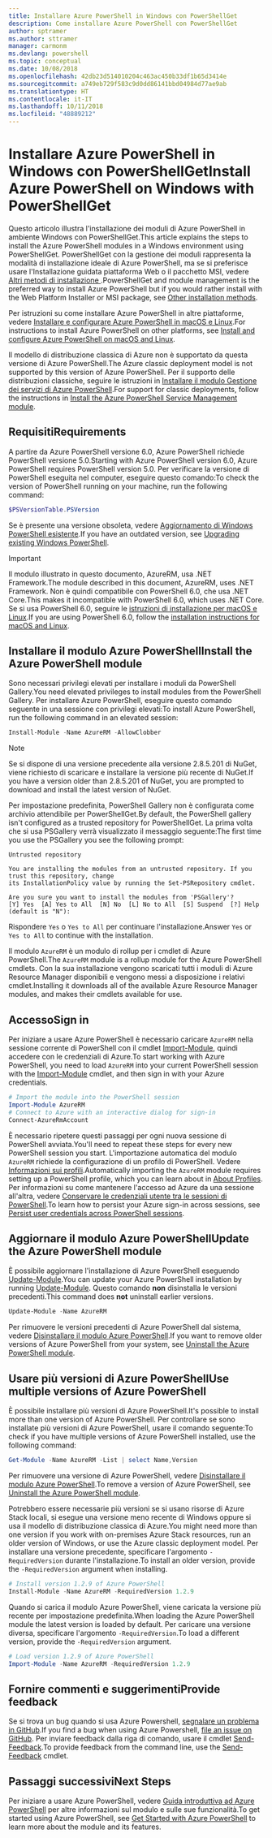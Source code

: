 ```yaml
---
title: Installare Azure PowerShell in Windows con PowerShellGet
description: Come installare Azure PowerShell con PowerShellGet
author: sptramer
ms.author: sttramer
manager: carmonm
ms.devlang: powershell
ms.topic: conceptual
ms.date: 10/08/2018
ms.openlocfilehash: 42db23d514010204c463ac450b33df1b65d3414e
ms.sourcegitcommit: a749eb729f583c9d0dd86141bbd04984d77ae9ab
ms.translationtype: HT
ms.contentlocale: it-IT
ms.lasthandoff: 10/11/2018
ms.locfileid: "48889212"
---
```

# <a name="install-azure-powershell-on-windows-with-powershellget"></a><span data-ttu-id="f9995-103">Installare Azure PowerShell in Windows con PowerShellGet</span><span class="sxs-lookup"><span data-stu-id="f9995-103">Install Azure PowerShell on Windows with PowerShellGet</span></span>

<span data-ttu-id="f9995-104">Questo articolo illustra l'installazione dei moduli di Azure PowerShell in ambiente Windows con PowerShellGet.</span><span class="sxs-lookup"><span data-stu-id="f9995-104">This article explains the steps to install the Azure PowerShell modules in a Windows environment using PowerShellGet.</span></span> <span data-ttu-id="f9995-105">PowerShellGet con la gestione dei moduli rappresenta la modalità di installazione ideale di Azure PowerShell, ma se si preferisce usare l'Installazione guidata piattaforma Web o il pacchetto MSI, vedere [Altri metodi di installazione ](other-install.md).</span><span class="sxs-lookup"><span data-stu-id="f9995-105">PowerShellGet and module management is the preferred way to install Azure PowerShell but if you would rather install with the Web Platform Installer or MSI package, see [Other installation methods](other-install.md).</span></span>

<span data-ttu-id="f9995-106">Per istruzioni su come installare Azure PowerShell in altre piattaforme, vedere [Installare e configurare Azure PowerShell in macOS e Linux](install-azurermps-maclinux.md).</span><span class="sxs-lookup"><span data-stu-id="f9995-106">For instructions to install Azure PowerShell on other platforms, see [Install and configure Azure PowerShell on macOS and Linux](install-azurermps-maclinux.md).</span></span>

<span data-ttu-id="f9995-107">Il modello di distribuzione classica di Azure non è supportato da questa versione di Azure PowerShell.</span><span class="sxs-lookup"><span data-stu-id="f9995-107">The Azure classic deployment model is not supported by this version of Azure PowerShell.</span></span> <span data-ttu-id="f9995-108">Per il supporto delle distribuzioni classiche, seguire le istruzioni in [Installare il modulo Gestione dei servizi di Azure PowerShell](/powershell/azure/servicemanagement/install-azure-ps).</span><span class="sxs-lookup"><span data-stu-id="f9995-108">For support for classic deployments, follow the instructions in [Install the Azure PowerShell Service Management module](/powershell/azure/servicemanagement/install-azure-ps).</span></span>

## <a name="requirements"></a><span data-ttu-id="f9995-109">Requisiti</span><span class="sxs-lookup"><span data-stu-id="f9995-109">Requirements</span></span>

<span data-ttu-id="f9995-110">A partire da Azure PowerShell versione 6.0, Azure PowerShell richiede PowerShell versione 5.0.</span><span class="sxs-lookup"><span data-stu-id="f9995-110">Starting with Azure PowerShell version 6.0, Azure PowerShell requires PowerShell version 5.0.</span></span> <span data-ttu-id="f9995-111">Per verificare la versione di PowerShell eseguita nel computer, eseguire questo comando:</span><span class="sxs-lookup"><span data-stu-id="f9995-111">To check the version of PowerShell running on your machine, run the following command:</span></span>

```powershell
$PSVersionTable.PSVersion
```

<span data-ttu-id="f9995-112">Se è presente una versione obsoleta, vedere [Aggiornamento di Windows PowerShell esistente](/powershell/scripting/setup/installing-windows-powershell?view=powershell-6#upgrading-existing-windows-powershell).</span><span class="sxs-lookup"><span data-stu-id="f9995-112">If you have an outdated version, see [Upgrading existing Windows PowerShell](/powershell/scripting/setup/installing-windows-powershell?view=powershell-6#upgrading-existing-windows-powershell).</span></span>

> [!IMPORTANT]
> <span data-ttu-id="f9995-113">Il modulo illustrato in questo documento, AzureRM, usa .NET Framework.</span><span class="sxs-lookup"><span data-stu-id="f9995-113">The module described in this document, AzureRM, uses .NET Framework.</span></span> <span data-ttu-id="f9995-114">Non è quindi compatibile con PowerShell 6.0, che usa .NET Core.</span><span class="sxs-lookup"><span data-stu-id="f9995-114">This makes it incompatible with PowerShell 6.0, which uses .NET Core.</span></span> <span data-ttu-id="f9995-115">Se si usa PowerShell 6.0, seguire le [istruzioni di installazione per macOS e Linux](install-azurermps-maclinux.md).</span><span class="sxs-lookup"><span data-stu-id="f9995-115">If you are using PowerShell 6.0, follow the [installation instructions for macOS and Linux](install-azurermps-maclinux.md).</span></span>

## <a name="install-the-azure-powershell-module"></a><span data-ttu-id="f9995-116">Installare il modulo Azure PowerShell</span><span class="sxs-lookup"><span data-stu-id="f9995-116">Install the Azure PowerShell module</span></span>

<span data-ttu-id="f9995-117">Sono necessari privilegi elevati per installare i moduli da PowerShell Gallery.</span><span class="sxs-lookup"><span data-stu-id="f9995-117">You need elevated privileges to install modules from the PowerShell Gallery.</span></span> <span data-ttu-id="f9995-118">Per installare Azure PowerShell, eseguire questo comando seguente in una sessione con privilegi elevati:</span><span class="sxs-lookup"><span data-stu-id="f9995-118">To install Azure PowerShell, run the following command in an elevated session:</span></span>

```powershell
Install-Module -Name AzureRM -AllowClobber
```

> [!NOTE]
> <span data-ttu-id="f9995-119">Se si dispone di una versione precedente alla versione 2.8.5.201 di NuGet, viene richiesto di scaricare e installare la versione più recente di NuGet.</span><span class="sxs-lookup"><span data-stu-id="f9995-119">If you have a version older than 2.8.5.201 of NuGet, you are prompted to download and install the latest version of NuGet.</span></span>

<span data-ttu-id="f9995-120">Per impostazione predefinita, PowerShell Gallery non è configurata come archivio attendibile per PowerShellGet.</span><span class="sxs-lookup"><span data-stu-id="f9995-120">By default, the PowerShell gallery isn't configured as a trusted repository for PowerShellGet.</span></span> <span data-ttu-id="f9995-121">La prima volta che si usa PSGallery verrà visualizzato il messaggio seguente:</span><span class="sxs-lookup"><span data-stu-id="f9995-121">The first time you use the PSGallery you see the following prompt:</span></span>

```output
Untrusted repository

You are installing the modules from an untrusted repository. If you trust this repository, change
its InstallationPolicy value by running the Set-PSRepository cmdlet.

Are you sure you want to install the modules from 'PSGallery'?
[Y] Yes  [A] Yes to All  [N] No  [L] No to All  [S] Suspend  [?] Help (default is "N"):
```

<span data-ttu-id="f9995-122">Rispondere `Yes` o `Yes to All` per continuare l'installazione.</span><span class="sxs-lookup"><span data-stu-id="f9995-122">Answer `Yes` or `Yes to All` to continue with the installation.</span></span>

<span data-ttu-id="f9995-123">Il modulo `AzureRM` è un modulo di rollup per i cmdlet di Azure PowerShell.</span><span class="sxs-lookup"><span data-stu-id="f9995-123">The `AzureRM` module is a rollup module for the Azure PowerShell cmdlets.</span></span> <span data-ttu-id="f9995-124">Con la sua installazione vengono scaricati tutti i moduli di Azure Resource Manager disponibili e vengono messi a disposizione i relativi cmdlet.</span><span class="sxs-lookup"><span data-stu-id="f9995-124">Installing it downloads all of the available Azure Resource Manager modules, and makes their cmdlets available for use.</span></span>

## <a name="sign-in"></a><span data-ttu-id="f9995-125">Accesso</span><span class="sxs-lookup"><span data-stu-id="f9995-125">Sign in</span></span>

<span data-ttu-id="f9995-126">Per iniziare a usare Azure PowerShell è necessario caricare `AzureRM` nella sessione corrente di PowerShell con il cmdlet [Import-Module](/powershell/module/Microsoft.PowerShell.Core/Import-Module), quindi accedere con le credenziali di Azure.</span><span class="sxs-lookup"><span data-stu-id="f9995-126">To start working with Azure PowerShell, you need to load `AzureRM` into your current PowerShell session with the [Import-Module](/powershell/module/Microsoft.PowerShell.Core/Import-Module) cmdlet, and then sign in with your Azure credentials.</span></span>

```powershell
# Import the module into the PowerShell session
Import-Module AzureRM
# Connect to Azure with an interactive dialog for sign-in
Connect-AzureRmAccount
```

<span data-ttu-id="f9995-127">È necessario ripetere questi passaggi per ogni nuova sessione di PowerShell avviata.</span><span class="sxs-lookup"><span data-stu-id="f9995-127">You'll need to repeat these steps for every new PowerShell session you start.</span></span> <span data-ttu-id="f9995-128">L'importazione automatica del modulo `AzureRM` richiede la configurazione di un profilo di PowerShell. Vedere [Informazioni sui profili](/powershell/module/microsoft.powershell.core/about/about_profiles).</span><span class="sxs-lookup"><span data-stu-id="f9995-128">Automatically importing the `AzureRM` module requires setting up a PowerShell profile, which you can learn about in [About Profiles](/powershell/module/microsoft.powershell.core/about/about_profiles).</span></span>
<span data-ttu-id="f9995-129">Per informazioni su come mantenere l'accesso ad Azure da una sessione all'altra, vedere [Conservare le credenziali utente tra le sessioni di PowerShell](context-persistence.md).</span><span class="sxs-lookup"><span data-stu-id="f9995-129">To learn how to persist your Azure sign-in across sessions, see [Persist user credentials across PowerShell sessions](context-persistence.md).</span></span>

## <a name="update-the-azure-powershell-module"></a><span data-ttu-id="f9995-130">Aggiornare il modulo Azure PowerShell</span><span class="sxs-lookup"><span data-stu-id="f9995-130">Update the Azure PowerShell module</span></span>

<span data-ttu-id="f9995-131">È possibile aggiornare l'installazione di Azure PowerShell eseguendo [Update-Module](/powershell/module/powershellget/update-module).</span><span class="sxs-lookup"><span data-stu-id="f9995-131">You can update your Azure PowerShell installation by running [Update-Module](/powershell/module/powershellget/update-module).</span></span> <span data-ttu-id="f9995-132">Questo comando __non__ disinstalla le versioni precedenti.</span><span class="sxs-lookup"><span data-stu-id="f9995-132">This command does __not__ uninstall earlier versions.</span></span>

```powershell
Update-Module -Name AzureRM
```

<span data-ttu-id="f9995-133">Per rimuovere le versioni precedenti di Azure PowerShell dal sistema, vedere [Disinstallare il modulo Azure PowerShell](uninstall-azurerm-ps.md).</span><span class="sxs-lookup"><span data-stu-id="f9995-133">If you want to remove older versions of Azure PowerShell from your system, see [Uninstall the Azure PowerShell module](uninstall-azurerm-ps.md).</span></span>

## <a name="use-multiple-versions-of-azure-powershell"></a><span data-ttu-id="f9995-134">Usare più versioni di Azure PowerShell</span><span class="sxs-lookup"><span data-stu-id="f9995-134">Use multiple versions of Azure PowerShell</span></span>

<span data-ttu-id="f9995-135">È possibile installare più versioni di Azure PowerShell.</span><span class="sxs-lookup"><span data-stu-id="f9995-135">It's possible to install more than one version of Azure PowerShell.</span></span> <span data-ttu-id="f9995-136">Per controllare se sono installate più versioni di Azure PowerShell, usare il comando seguente:</span><span class="sxs-lookup"><span data-stu-id="f9995-136">To check if you have multiple versions of Azure PowerShell installed, use the following command:</span></span>

```powershell
Get-Module -Name AzureRM -List | select Name,Version
```

<span data-ttu-id="f9995-137">Per rimuovere una versione di Azure PowerShell, vedere [Disinstallare il modulo Azure PowerShell](uninstall-azurerm-ps.md).</span><span class="sxs-lookup"><span data-stu-id="f9995-137">To remove a version of Azure PowerShell, see [Uninstall the Azure PowerShell module](uninstall-azurerm-ps.md).</span></span>

<span data-ttu-id="f9995-138">Potrebbero essere necessarie più versioni se si usano risorse di Azure Stack locali, si esegue una versione meno recente di Windows oppure si usa il modello di distribuzione classica di Azure.</span><span class="sxs-lookup"><span data-stu-id="f9995-138">You might need more than one version if you work with on-premises Azure Stack resources, run an older version of Windows, or use the Azure classic deployment model.</span></span> <span data-ttu-id="f9995-139">Per installare una versione precedente, specificare l'argomento `-RequiredVersion` durante l'installazione.</span><span class="sxs-lookup"><span data-stu-id="f9995-139">To install an older version, provide the `-RequiredVersion` argument when installing.</span></span>

```powershell
# Install version 1.2.9 of Azure PowerShell
Install-Module -Name AzureRM -RequiredVersion 1.2.9
```

<span data-ttu-id="f9995-140">Quando si carica il modulo Azure PowerShell, viene caricata la versione più recente per impostazione predefinita.</span><span class="sxs-lookup"><span data-stu-id="f9995-140">When loading the Azure PowerShell module the latest version is loaded by default.</span></span> <span data-ttu-id="f9995-141">Per caricare una versione diversa, specificare l'argomento `-RequiredVersion`.</span><span class="sxs-lookup"><span data-stu-id="f9995-141">To load a different version, provide the `-RequiredVersion` argument.</span></span>

```powershell
# Load version 1.2.9 of Azure PowerShell
Import-Module -Name AzureRM -RequiredVersion 1.2.9
```

## <a name="provide-feedback"></a><span data-ttu-id="f9995-142">Fornire commenti e suggerimenti</span><span class="sxs-lookup"><span data-stu-id="f9995-142">Provide feedback</span></span>

<span data-ttu-id="f9995-143">Se si trova un bug quando si usa Azure Powershell, [segnalare un problema in GitHub](https://github.com/Azure/azure-powershell/issues).</span><span class="sxs-lookup"><span data-stu-id="f9995-143">If you find a bug when using Azure Powershell, [file an issue on GitHub](https://github.com/Azure/azure-powershell/issues).</span></span>
<span data-ttu-id="f9995-144">Per inviare feedback dalla riga di comando, usare il cmdlet [Send-Feedback](/powershell/module/azurerm.profile/send-feedback).</span><span class="sxs-lookup"><span data-stu-id="f9995-144">To provide feedback from the command line, use the [Send-Feedback](/powershell/module/azurerm.profile/send-feedback) cmdlet.</span></span>

## <a name="next-steps"></a><span data-ttu-id="f9995-145">Passaggi successivi</span><span class="sxs-lookup"><span data-stu-id="f9995-145">Next Steps</span></span>

<span data-ttu-id="f9995-146">Per iniziare a usare Azure PowerShell, vedere [Guida introduttiva ad Azure PowerShell](get-started-azureps.md) per altre informazioni sul modulo e sulle sue funzionalità.</span><span class="sxs-lookup"><span data-stu-id="f9995-146">To get started using Azure PowerShell, see [Get Started with Azure PowerShell](get-started-azureps.md) to learn more about the module and its features.</span></span>